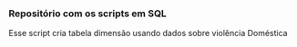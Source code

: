 ### Repositório com os scripts em SQL

Esse script cria tabela dimensão usando dados sobre violência Doméstica
